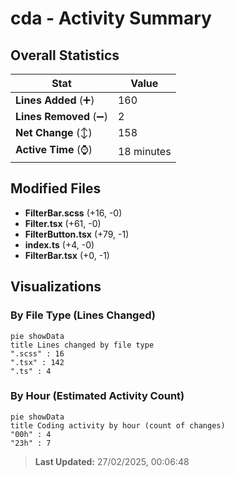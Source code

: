# cda - Activity Summary 

## Overall Statistics

| Stat                   | Value                                                             |
| ---------------------- | ----------------------------------------------------------------- |
| **Lines Added** (➕)   | 160                                          |
| **Lines Removed** (➖) | 2                                        |
| **Net Change** (↕)    | 158                |
| **Active Time** (⌚)   | 18 minutes |


## Modified Files
- **FilterBar.scss** (+16, -0)
- **Filter.tsx** (+61, -0)
- **FilterButton.tsx** (+79, -1)
- **index.ts** (+4, -0)
- **FilterBar.tsx** (+0, -1)

## Visualizations

### By File Type (Lines Changed)

```mermaid
pie showData
title Lines changed by file type
".scss" : 16
".tsx" : 142
".ts" : 4
```

### By Hour (Estimated Activity Count)

```mermaid
pie showData
title Coding activity by hour (count of changes)
"00h" : 4
"23h" : 7
```


> **Last Updated:** 27/02/2025, 00:06:48